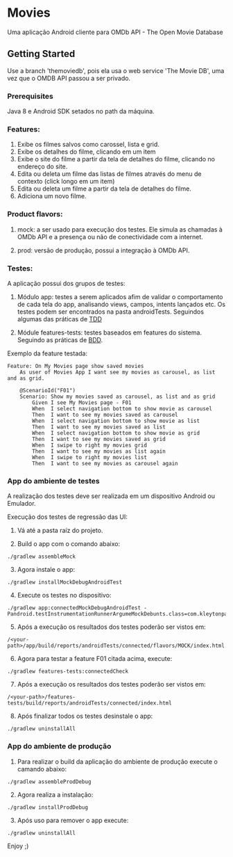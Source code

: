 # Movies

Uma aplicação Android cliente para OMDb API - The Open Movie Database

## Getting Started

Use a branch 'themoviedb', pois ela usa o web service 'The Movie DB', uma vez que o OMDB API passou a ser privado.

### Prerequisites

Java 8 e Android SDK setados no path da máquina.

### Features:

1) Exibe os filmes salvos como carossel, lista e grid.
2) Exibe os detalhes do filme, clicando em um item
3) Exibe o site do filme a partir da tela de detalhes do filme, clicando no endereço do site.
4) Edita ou deleta um filme das listas de filmes através do menu de contexto (click longo em um item)
5) Edita ou deleta um filme a partir da tela de detalhes do filme.
6) Adiciona um novo filme.


### Product flavors:

1) mock: a ser usado para execução dos testes. Ele simula as chamadas à OMDb API e a presença ou não de conectividade com a internet.

2) prod: versão de produção, possui a integração à OMDb API.


### Testes:

A aplicação possui dos grupos de testes:

1) Módulo app: testes a serem aplicados afim de validar o comportamento de cada tela do app, analisando views, campos, intents lançados etc. Os testes podem ser encontrados na pasta androidTests. Seguindos algumas das práticas de [TDD](https://en.wikipedia.org/wiki/Test-driven_development)

2) Módule features-tests: testes baseados em features do sistema. Seguindo as práticas de [BDD](https://en.wikipedia.org/wiki/Behavior-driven_development).


Exemplo da feature testada:

```
Feature: On My Movies page show saved movies
    As user of Movies App I want see my movies as carousel, as list and as grid.

    @ScenarioId("F01")
    Scenario: Show my movies saved as carousel, as list and as grid
        Given I see My Movies page - F01
        When  I select navigation bottom to show movie as carousel
        Then  I want to see my movies saved as carousel
        When  I select navigation bottom to show movie as list
        Then  I want to see my movies saved as list
        When  I select navigation bottom to show movie as grid
        Then  I want to see my movies saved as grid
        When  I swipe to right my movies grid
        Then  I want to see my movies as list again
        When  I swipe to right my movies list
        Then  I want to see my movies as carousel again

```



### App do ambiente de testes

A realização dos testes deve ser realizada em um dispositivo Android ou Emulador.

Execução dos testes de regressão das UI:

1) Vá até a pasta raíz do projeto.


2) Build o app com o comando abaixo:

```
./gradlew assembleMock
```

3) Agora instale o app:

```
./gradlew installMockDebugAndroidTest
```

4) Execute os testes no dispositivo:

```
./gradlew app:connectedMockDebugAndroidTest -Pandroid.testInstrumentationRunnerArgumeMockDebunts.class=com.kleytonpascoal.movies.test.suite.UIRegressionTestSuite
```

5) Após a execução os resultados dos testes poderão ser vistos em:

```
/<your-path>/app/build/reports/androidTests/connected/flavors/MOCK/index.html
```


6) Agora para testar a feature F01 citada acima, execute:

```
./gradlew features-tests:connectedCheck
```

7) Após a execução os resultados dos testes poderão ser vistos em:

```
/<your-path>/features-tests/build/reports/androidTests/connected/index.html
```

8) Após finalizar todos os testes desinstale o app:

```
./gradlew uninstallAll
```


### App do ambiente de produção

1) Para realizar o build da aplicação do ambiente de produção execute o camando abaixo:

```
./gradlew assembleProdDebug
```

2) Agora realiza a instalação:

```
./gradlew installProdDebug
```

3) Após uso para remover o app execute:

```
./gradlew uninstallAll
```

Enjoy ;)

